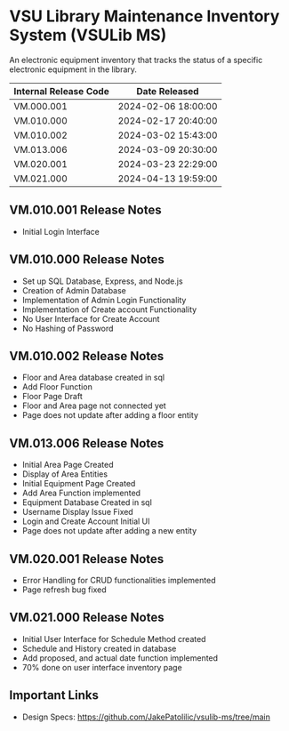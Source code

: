 # VSU Library Maintenance Inventory System (VSULib MS)

An electronic equipment inventory that tracks the status of a specific electronic equipment in the library.

| Internal Release Code | Date Released       |
| --------------------- | ------------------- |
| VM.000.001            | 2024-02-06 18:00:00 |
| VM.010.000            | 2024-02-17 20:40:00 |
| VM.010.002            | 2024-03-02 15:43:00 |
| VM.013.006            | 2024-03-09 20:30:00 |
| VM.020.001            | 2024-03-23 22:29:00 |
| VM.021.000            | 2024-04-13 19:59:00 |

## VM.010.001 Release Notes

- Initial Login Interface

## VM.010.000 Release Notes

- Set up SQL Database, Express, and Node.js
- Creation of Admin Database
- Implementation of Admin Login Functionality
- Implementation of Create account Functionality
- No User Interface for Create Account
- No Hashing of Password

## VM.010.002 Release Notes

- Floor and Area database created in sql
- Add Floor Function
- Floor Page Draft
- Floor and Area page not connected yet
- Page does not update after adding a floor entity

## VM.013.006 Release Notes

- Initial Area Page Created
- Display of Area Entities
- Initial Equipment Page Created
- Add Area Function implemented
- Equipment Database Created in sql
- Username Display Issue Fixed
- Login and Create Account Initial UI
- Page does not update after adding a new entity

## VM.020.001 Release Notes

- Error Handling for CRUD functionalities implemented
- Page refresh bug fixed

## VM.021.000 Release Notes

- Initial User Interface for Schedule Method created
- Schedule and History created in database
- Add proposed, and actual date function implemented
- 70% done on user interface inventory page

## Important Links

- Design Specs: https://github.com/JakePatolilic/vsulib-ms/tree/main
